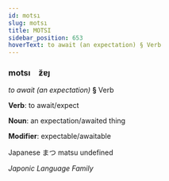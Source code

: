 ```yaml
---
id: motsı
slug: motsı
title: MOTSI
sidebar_position: 653
hoverText: to await (an expectation) § Verb
---
```


### motsı&emsp;<span kind="abugida">ƶ̆ɐȷ</span>

*to await (an expectation)* **§** Verb

**Verb**: to await/expect

**Noun**: an expectation/awaited thing

**Modifier**: expectable/awaitable

Japanese ま​つ matsu undefined

*Japonic Language Family*